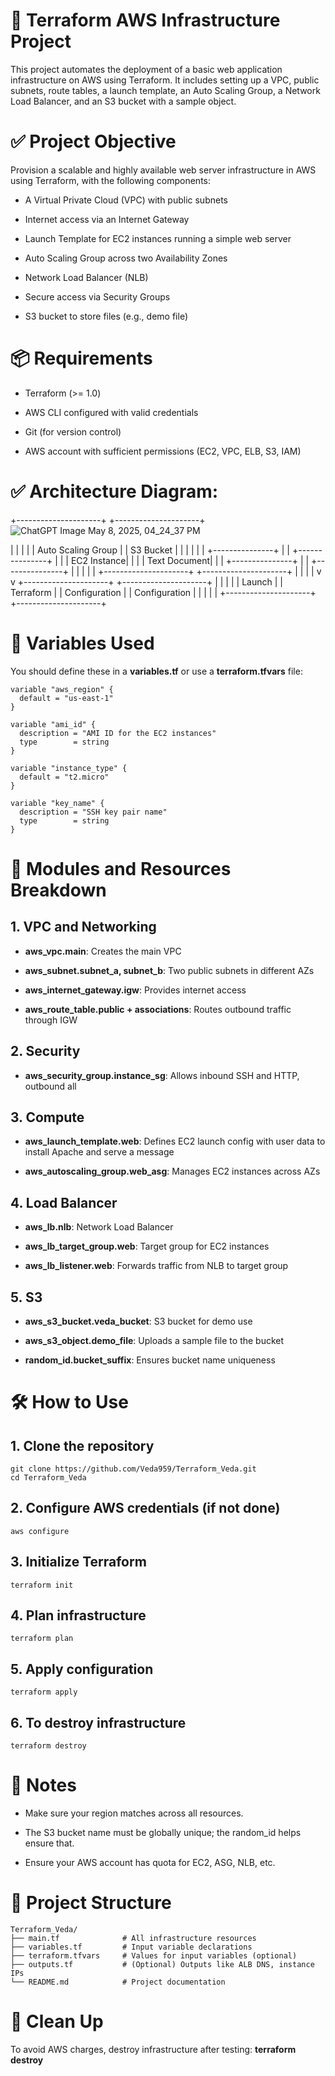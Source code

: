# 🚀 Terraform AWS Infrastructure Project

This project automates the deployment of a basic web application infrastructure on AWS using Terraform. It includes setting up a VPC, public subnets, route tables, a launch template, an Auto Scaling Group, a Network Load Balancer, and an S3 bucket with a sample object.

# ✅ Project Objective

Provision a scalable and highly available web server infrastructure in AWS using Terraform, with the following components:

- A Virtual Private Cloud (VPC) with public subnets

- Internet access via an Internet Gateway

- Launch Template for EC2 instances running a simple web server

- Auto Scaling Group across two Availability Zones

- Network Load Balancer (NLB)

- Secure access via Security Groups

- S3 bucket to store files (e.g., demo file)

# 📦 Requirements

- Terraform (>= 1.0)

- AWS CLI configured with valid credentials

- Git (for version control)

- AWS account with sufficient permissions (EC2, VPC, ELB, S3, IAM)


# ✅ Architecture Diagram:

+---------------------+       +---------------------+                     ![ChatGPT Image May 8, 2025, 04_24_37 PM](https://github.com/user-attachments/assets/6bc5b66e-6f6a-45b7-a936-7943e8c93b2c)

|                     |       |                     |
|  Auto Scaling Group |       |      S3 Bucket      |
|                     |       |                     |
|  +---------------+  |       |  +---------------+  |
|  |   EC2 Instance|  |       |  |  Text Document|  |
|  +---------------+  |       |  +---------------+  |
|                     |       |                     |
+---------------------+       +---------------------+
         |                              |
         |                              |
         v                              v
+---------------------+       +---------------------+
|                     |       |                     |
|     Launch         |       |    Terraform         |
|  Configuration     |       |    Configuration     |
|                     |       |                     |
+---------------------+       +---------------------+


# 🧾 Variables Used

You should define these in a **variables.tf** or use a **terraform.tfvars** file:
```
variable "aws_region" {
  default = "us-east-1"
}

variable "ami_id" {
  description = "AMI ID for the EC2 instances"
  type        = string
}

variable "instance_type" {
  default = "t2.micro"
}

variable "key_name" {
  description = "SSH key pair name"
  type        = string
}
```

# 📁 Modules and Resources Breakdown

## 1. VPC and Networking

- **aws_vpc.main**: Creates the main VPC

- **aws_subnet.subnet_a, subnet_b**: Two public subnets in different AZs

- **aws_internet_gateway.igw**: Provides internet access

- **aws_route_table.public + associations**: Routes outbound traffic through IGW

## 2. Security

- **aws_security_group.instance_sg**: Allows inbound SSH and HTTP, outbound all

## 3. Compute

- **aws_launch_template.web**: Defines EC2 launch config with user data to install Apache and serve a message

- **aws_autoscaling_group.web_asg**: Manages EC2 instances across AZs

## 4. Load Balancer

- **aws_lb.nlb**: Network Load Balancer

- **aws_lb_target_group.web**: Target group for EC2 instances

- **aws_lb_listener.web**: Forwards traffic from NLB to target group

## 5. S3

- **aws_s3_bucket.veda_bucket**: S3 bucket for demo use

- **aws_s3_object.demo_file**: Uploads a sample file to the bucket

- **random_id.bucket_suffix**: Ensures bucket name uniqueness

# 🛠️ How to Use

## 1. Clone the repository

```
git clone https://github.com/Veda959/Terraform_Veda.git
cd Terraform_Veda
```

## 2. Configure AWS credentials (if not done)

```
aws configure
```

## 3. Initialize Terraform

```
terraform init
```

## 4. Plan infrastructure

```
terraform plan
```

## 5. Apply configuration

```
terraform apply
```

## 6. To destroy infrastructure

```
terraform destroy
```

# 📌 Notes

- Make sure your region matches across all resources.

- The S3 bucket name must be globally unique; the random_id helps ensure that.

- Ensure your AWS account has quota for EC2, ASG, NLB, etc.

# 📂 Project Structure

```
Terraform_Veda/
├── main.tf              # All infrastructure resources
├── variables.tf         # Input variable declarations
├── terraform.tfvars     # Values for input variables (optional)
├── outputs.tf           # (Optional) Outputs like ALB DNS, instance IPs
└── README.md            # Project documentation
```

# 🚨 Clean Up
To avoid AWS charges, destroy infrastructure after testing:
**terraform destroy**
